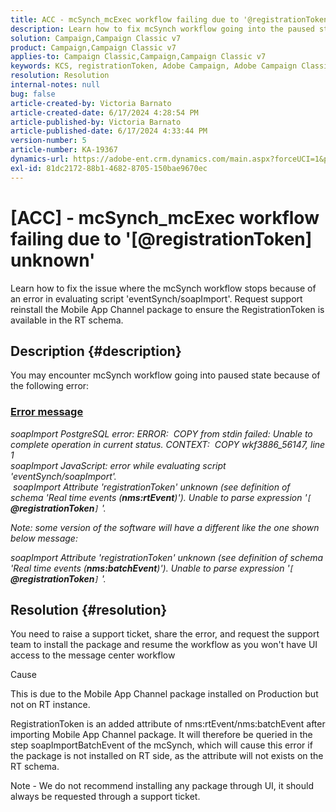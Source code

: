 ```yaml
---
title: ACC - mcSynch_mcExec workflow failing due to '@registrationToken unknown'
description: Learn how to fix mcSynch workflow going into the paused state because of an error in evaluating script 'eventSynch/soapImport'.
solution: Campaign,Campaign Classic v7
product: Campaign,Campaign Classic v7
applies-to: Campaign Classic,Campaign,Campaign Classic v7
keywords: KCS, registrationToken, Adobe Campaign, Adobe Campaign Classic, ACC, mcSynch_mcExec workflow fail, troubleshooting
resolution: Resolution
internal-notes: null
bug: false
article-created-by: Victoria Barnato
article-created-date: 6/17/2024 4:28:54 PM
article-published-by: Victoria Barnato
article-published-date: 6/17/2024 4:33:44 PM
version-number: 5
article-number: KA-19367
dynamics-url: https://adobe-ent.crm.dynamics.com/main.aspx?forceUCI=1&pagetype=entityrecord&etn=knowledgearticle&id=5a6593ab-c62c-ef11-840a-6045bd026b83
exl-id: 81dc2172-88b1-4682-8705-150bae9670ec
---
```

# [ACC] - mcSynch_mcExec workflow failing due to '[@registrationToken] unknown'


Learn how to fix the issue where the mcSynch workflow stops because of an error in evaluating script 'eventSynch/soapImport'. Request support reinstall the Mobile App Channel package to ensure the RegistrationToken is available in the RT schema.

## Description {#description}


You may encounter mcSynch workflow going into paused state because of the following error:



### <u>Error message</u>

*soapImport PostgreSQL error: ERROR:  COPY from stdin failed: Unable to complete operation in current status. CONTEXT:  COPY wkf3886_56147, line 1
<br>soapImport JavaScript: error while evaluating script 'eventSynch/soapImport'.
<br> soapImport Attribute 'registrationToken' unknown (see definition of schema 'Real time events (<b>nms:rtEvent</b>)'). Unable to parse expression '`[` <b>@registrationToken</b>`]` '.*

*Note: some version of the software will have a different like the one shown below message:*

*soapImport Attribute 'registrationToken' unknown (see definition of schema 'Real time events (<b>nms:batchEvent</b>)'). Unable to parse expression '`[` <b>@registrationToken</b>`]` '.*


## Resolution {#resolution}


You need to raise a support ticket, share the error, and request the support team to install the package and resume the workflow as you won't have UI access to the message center workflow



Cause

This is due to the Mobile App Channel package installed on Production but not on RT instance.

RegistrationToken is an added attribute of nms:rtEvent/nms:batchEvent after importing Mobile App Channel package. It will therefore be queried in the step soapImportBatchEvent of the mcSynch, which will cause this error if the package is not installed on RT side, as the attribute will not exists on the RT schema.



Note - We do not recommend installing any package through UI, it should always be requested through a support ticket.
